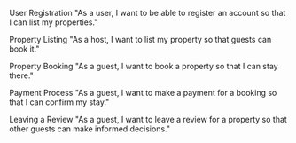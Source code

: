 User Registration
"As a user, I want to be able to register an account so that I can list my properties."

Property Listing
"As a host, I want to list my property so that guests can book it."

Property Booking
"As a guest, I want to book a property so that I can stay there."

Payment Process
"As a guest, I want to make a payment for a booking so that I can confirm my stay."

Leaving a Review
"As a guest, I want to leave a review for a property so that other guests can make informed decisions."
